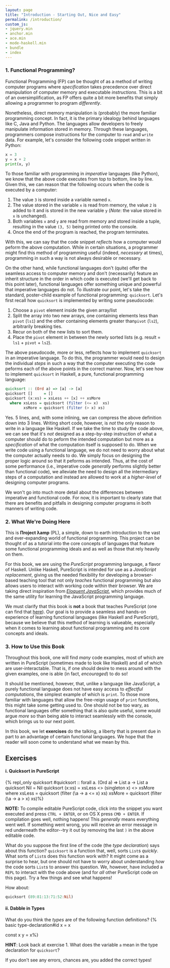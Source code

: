 ```yaml
---
layout: page
title: "Introduction - Starting Out, Nice and Easy"
permalink: /introduction/
custom_js:
- jquery.min
- anchor.min
- ace.min
- mode-haskell.min
- bundle
- index
---
```


### 1. Functional Programming?
Functional Programming (FP) can be thought of as a method of writing computer programs where *specification* takes precedence over direct manipulation of computer memory and executable *instructions*. This is a bit of an oversimplification, as FP offers quite a bit more benefits that simply allowing a programmer to program *differently*.

Nonetheless, direct memory manipulation is (probably) the more familiar programming concept. In fact, it is the primary idealogy behind languages like C, Java and Python.  The languages allow developers to freely manipulate information stored in memory. Through these languages, programmers compose instructions for the computer to `read` and `write` data. For example, let's consider the following code snippet written in Python:
```python
x = 3
y = x + 2
print(x, y)
```
To those familiar with programming in *imperative* languages (like Python), we know that the above code executes from top to bottom, line by line. Given this, we can reason that the following occurs when the code is executed by a computer:
1. The value `3` is stored inside a variable named `x`.
2. The value stored in the variable `x` is read from memory, the value `2` is added to it  and is stored in the new variable `y` (*Note*: the value stored in `x` is unchanged).
3. Both variables `x` and `y` are read from memory and stored inside a tuple, resulting in the value `(3, 5)` being printed onto the console.
4. Once the end of the program is reached, the program terminates.

With this, we can say that the code snippet *reflects* how a computer would peform the above computation. While in certain situations, a programmer might find this method of programming useful (indeed, *necessary* at times), programming in such a way is not always desirable or necessary.

On the other hand, while functional languages don't (quite) offer the seamless access to computer memory and don't (necessarily) feature an inherit structure in the order in which code is executed (we'll get back to this point later), functional languages offer something unique and powerful that imperative languages do not. To illustrate our point, let's take the standard, poster-child example of functional programming: `quicksort`. Let's first recall how `quicksort` is implemented by writing some pseudocode:
1. Choose a `pivot` element inside the given array/list
2. Split the array into two new arrays, one containing elements less than `pivot` (`ls1`) and the other containing elements greater than`pivot` (`ls2`), arbitrarily breaking ties.
3. Recur on both of the new lists to sort them.
4. Place the `pivot` element in between the newly sorted lists (e.g. result = `ls1` + `pivot` + `ls2`).

The above pseudocode, more or less, reflects how to implement `quicksort` in an imperative language. To do this, the programmer would need to design the individual *steps* in such a way that the computer executing the code peforms each of the above points in the correct manner. Now, let's see how to implement `quicksort` in Haskell, a pure, functional programming language:
```haskell
quicksort :: (Ord a) => [a] -> [a]
quicksort []     = []
quicksort (x:xs) = xsLess ++ [x] ++ xsMore
  where xsLess = quicksort (filter (<= x)  xs)
        xsMore = quicksort (filter (> x) xs)
```
Yes. 5 lines, and, with some inlining, we can compress the above definition down into 3 lines. Writing short code, however, is *not* the only reason to write in a language like Haskell. If we take the time to study the code above, we can see that it's *not* designed as a step-by-step instruction of what a computer should do to peform the intended computation but more as a *specification* of what the computation itself is supposed to do. When we write code using a functional language, we do not need to worry about what the computer actually needs to do. We simply focus on designing the proper logic around so that it peforms as intended. Thus, at the cost of some performance (i.e., imperative code *generally* performs slightly better than functional code), we alleviate the need to design all the intermediary steps of a computation and instead are allowed to work at a *higher-level* of designing computer programs.

We won't go into much more detail about the differences between imperative and functional code. For now, it is important to clearly state that there are benefits and pitfalls in designing computer programs in both manners of writing code.

### 2. What We're Doing Here
This is **Пroject λamp** (PL), a simple, down to earth introduction to the vast and ever-expanding world of functional programming. This project can be thought of as a tutorial into the core concepts of languages that feature some functional programming ideals and as well as those that rely heavily on them.

For this book, we are using the *PureScript* programming language, a flavor of Haskell. Unlike Haskell, PureScript is intended for use as a *JavaScript replacement*, giving us the needed flexibility for developing a browser-based teaching tool that not only *teaches* functional programming but also allows users to interact with working code within their browser. We are taking direct inspiration from *[Eloquent JavaScript](http://eloquentjavascript.net/)*, which provides much of the same utility for learning the JavaScript programming language.

We must clarify that this book is **not** a book that teaches PureScript (one can find that [here](https://leanpub.com/purescript/read)). Our goal is to provide a seamless and hands-on experience of learning functional languages (like Haskell and PureScript), because we believe that this method of learning is valueable, especially when it comes to learning about functional programming and its core concepts and ideals.

### 3. How to Use this Book
Throughout this book, one will find *many* code examples, most of which are written in PureScript (sometimes made to look like Haskell) and all of which are user-interactable. That is, if one should desire to mess around with the given examples, one is able (in fact, *encouraged*) to do so!

It should be mentioned, however, that, unlike a language like JavaScript, a purely functional language does not have easy access to *effectful computations*, the simplest example of which is `print`. To those more familiar with languages that allow the free-reign usage of `print` functions, this might take some getting used to. One should not be too wary, as functional languages offer something that is also quite useful, some would argue *more* so than being able to interact seamlessly with the console, which brings us to our next point.

In this book, we let **exercises** do the talking, a liberty that is present due in part to an advantage of certain functional languages. We hope that the reader will soon come to understand what we mean by this.

## Exercises

#### i. Quicksort in PureScript
{%
repl_only quicksort
#quicksort :: forall a. (Ord a) => List a -> List a
quicksort Nil    = Nil
quicksort (x:xs) = xsLess <> (singleton x) <> xsMore
    where xsLess = quicksort (filter (\a -> a <= x) xs)
          xsMore = quicksort (filter (\a -> a > x) xs)%}

**NOTE:** To compile editable PureScript code, click into the snippet you want executed and press `CTRL + ENTER`, or on OS X press `CMD + ENTER`. If compilation goes well, nothing happens! This *generally* means everything went well. If something went wrong, you will receive an error message in red underneath the editor--try it out by removing the last `)` in the above editable code.

What do you suppose the first line of the code (the *type declaration*) says about this function? `quicksort` is a function that, well, sorts `List`s *quickly*. What sorts of `List`s does this function work with? It might come as a surprise to hear, but one should not have to worry about understanding *how* the code sorts `List`s to answer this question. We, however, have included a `REPL` to interact with the code above (and for *all* other PureScript code on this page). Try a few things and see what happens!

How about:
```haskell
quicksort (89:81:13:71:52:Nil)
```

#### ii. Dabble in Types

What do you think the *types* are of the following function definitions?
{%
basic type-declaration#id x = x

const x y = x%}

**HINT**: Look back at exercise 1. What does the variable `a` mean in the type declaration for `quicksort`?

If you don't see any errors, chances are, you added the correct types!
